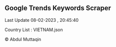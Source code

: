

## Google Trends Keywords Scraper 
 
Last Update 08-02-2023 , 20:45:40

Country List :
VIETNAM.json



© Abdul Muttaqin 
